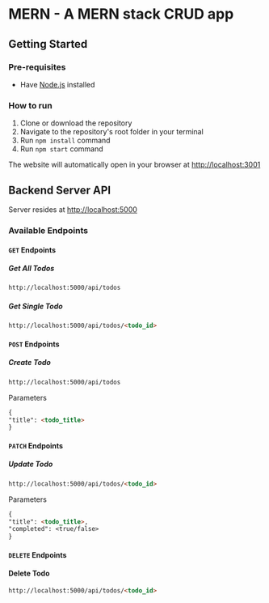 # MERN - A MERN stack CRUD app

## Getting Started

### Pre-requisites

- Have [Node.js](https://nodejs.org/en/) installed

### How to run

1. Clone or download the repository
2. Navigate to the repository's root folder in your terminal
3. Run `npm install` command
4. Run `npm start` command

The website will automatically open in your browser at [http://localhost:3001](http://localhost:3001)

## Backend Server API

Server resides at [http://localhost:5000](http://localhost:5000)

### Available Endpoints

#### `GET` Endpoints

##### Get All Todos

```markdown
http://localhost:5000/api/todos
```

##### Get Single Todo

```markdown
http://localhost:5000/api/todos/<todo_id>
```

#### `POST` Endpoints

##### Create Todo

```markdown
http://localhost:5000/api/todos
```

Parameters

```markdown
{
"title": <todo_title>
}
```

#### `PATCH` Endpoints

##### Update Todo

```markdown
http://localhost:5000/api/todos/<todo_id>
```

Parameters

```markdown
{
"title": <todo_title>,
"completed": <true/false>
}
```

#### `DELETE` Endpoints

#### Delete Todo

```markdown
http://localhost:5000/api/todos/<todo_id>
```
